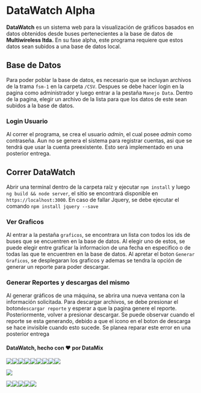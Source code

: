 # DataWatch Alpha

**DataWatch** es un sistema web para la visualización de gráficos basados en datos obtenidos desde buses pertenecientes a la base de datos de **Multiwireless ltda.** En su fase alpha, este programa requiere que estos datos sean subidos a una base de datos local.


## Base de Datos

Para poder poblar la base de datos, es necesario que se incluyan archivos de la trama `fsm-1` en la carpeta `/CSV`. Despues se debe hacer login en la pagina como administrador y luego entrar a la pestaña `Manejo Data`. Dentro de la pagina, elegir un archivo de la lista para que los datos de este sean subidos a la base de datos.

### Login Usuario

Al correr el programa, se crea el usuario *admin*, el cual posee *admin* como contraseña. Aun no se genera el sistema para registrar cuentas, asi que se tendrá que usar la cuenta preexistente. Esto será implementado en una posterior entrega.

## Correr DataWatch

Abrir una terminal dentro de la carpeta raíz y ejecutar `npm install` y luego `ng build && node server`, el sitio se encontrará disponible en `https://localhost:3000`. En caso de fallar Jquery, se debe ejecutar el comando `npm install jquery --save`

### Ver Graficos

Al entrar a la pestaña `graficos`, se encontrara un lista con todos los ids de buses que se encuentren en la base de datos. Al elegir uno de estos, se puede elegir entre graficar la informacion de una fecha en especifico o de todas las que te encuentren en la base de datos. Al apretar el boton `Generar Graficos`, se desplegaran los graficos y ademas se tendra la opción de generar un reporte para poder descargar.

### Generar Reportes y descargas del mismo

Al generar gráficos de una máquina, se abrira una nueva ventana con la información solicitada. Para descargar archivos, se debe presionar el boton`descargar reporte` y esperar a que la pagina genere el reporte. Posteriormente, volver a presionar descargar. Se puede observar cuando el reporte se esta generando, debido a que el icono en el boton de descarga se hace invisible cuando esto sucede. Se planea reparar este error en una posterior entrega

#### DataWatch, hecho con ♥ por DataMix

![](http://www.wobshite.co.uk/b3ta/letters/dance/d.gif)![](http://www.wobshite.co.uk/b3ta/letters/dance/a.gif)![](http://www.wobshite.co.uk/b3ta/letters/dance/t.gif)![](http://www.wobshite.co.uk/b3ta/letters/dance/a.gif)![](http://www.wobshite.co.uk/b3ta/letters/dance/w.gif)![](http://www.wobshite.co.uk/b3ta/letters/dance/a.gif)![](http://www.wobshite.co.uk/b3ta/letters/dance/t.gif)![](http://www.wobshite.co.uk/b3ta/letters/dance/c.gif)![](http://www.wobshite.co.uk/b3ta/letters/dance/h.gif)

![](https://images.cooltext.com/5179980.gif)

![](http://www.wobshite.co.uk/b3ta/letters/dance/m.gif)![](http://www.wobshite.co.uk/b3ta/letters/dance/a.gif)![](http://www.wobshite.co.uk/b3ta/letters/dance/u.gif)![](http://www.wobshite.co.uk/b3ta/letters/dance/R.gif)![](http://www.wobshite.co.uk/b3ta/letters/dance/o.gif)